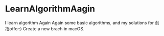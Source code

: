 # LearnAlgorithmAagin
I learn algorithm Again Again
some basic algorithms, and my solutions for 剑指offer:)
Create a new brach in macOS.
